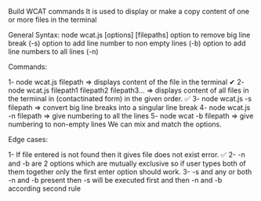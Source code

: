 Build WCAT commands
It is used to display or make a copy content of one or more files in the terminal

General Syntax: node wcat.js [options] [filepaths] option to remove big line break (-s) option to add line number to non empty lines (-b) option to add line numbers to all lines (-n)

Commands:

1- node wcat.js filepath => displays content of the file in the terminal ✔
2- node wcat.js filepath1 filepath2 filepath3... => displays content of all files in the terminal in (contactinated form) in the given order. ✅
3- node wcat.js -s filepath => convert big line breaks into a singular line break
4- node wcat.js -n filepath => give numbering to all the lines
5- node wcat -b filepath => give numbering to non-empty lines
We can mix and match the options.

Edge cases:

1- If file entered is not found then it gives file does not exist error. ✅
2- -n and -b are 2 options which are mutually exclusive so if user types both of them together only the first enter option should work.
3- -s and any or both -n and -b present then -s will be executed first and then -n and -b according second rule